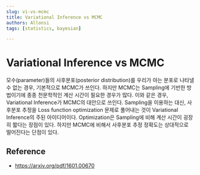 ```yaml
---
slug: vi-vs-mcmc
title: Variational Inference vs MCMC
authors: Allonsi
tags: [statistics, bayesian]

---
```


# Variational Inference vs MCMC 

모수(parameter)들의 사후분포(posterior distribution)를 우리가 아는 분포로 나타낼 수 없는 경우, 기본적으로 MCMC가 쓰인다. 하지만 MCMC는 Sampling에 기반한 방법이기에 종종 천문학적인 계산 시간이 필요한 경우가 많다. 이와 같은 경우, Variational Inference가 MCMC의 대안으로 쓰인다. Sampling을 이용하는 대신, 사후분포 추정을 Loss function optimization 문제로 풀어내는 것이 Variational Inference의 주된 아이디어이다. Optimization은 Sampling에 비해 계산 시간이 굉장히 짧다는 장점이 있다. 하지만 MCMC에 비해서 사후분포 추정 정확도는 상대적으로 떨어진다는 단점이 있다.


## Reference
- https://arxiv.org/pdf/1601.00670